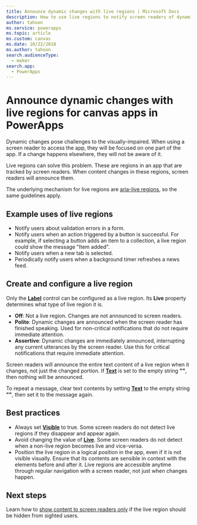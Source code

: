 ```yaml
---
title: Announce dynamic changes with live regions | Microsoft Docs
description: How to use live regions to notify screen readers of dynamic changes in canvas apps
author: tahoon
ms.service: powerapps
ms.topic: article
ms.custom: canvas
ms.date: 10/22/2018
ms.author: tahoon
search.audienceType:
  - maker
search.app:
  - PowerApps
---
```

# Announce dynamic changes with live regions for canvas apps in PowerApps
Dynamic changes pose challenges to the visually-impaired. When using a screen reader to access the app, they will be focused on one part of the app. If a change happens elsewhere, they will not be aware of it.

Live regions can solve this problem. These are regions in an app that are tracked by screen readers. When content changes in these regions, screen readers will announce them.

The underlying mechanism for live regions are [aria-live regions](https://www.w3.org/TR/wai-aria-1.1/#dfn-live-region), so the same guidelines apply.

## Example uses of live regions
* Notify users about validation errors in a form.
* Notify users when an action triggered by a button is successful. For example, if selecting a button adds an item to a collection, a live region could show the message "Item added".
* Notify users when a new tab is selected.
* Periodically notify users when a background timer refreshes a news feed.

## Create and configure a live region
Only the **[Label](controls/control-text-box.md)** control can be configured as a live region. Its **Live** property determines what type of live region it is.
* **Off**: Not a live region. Changes are not announced to screen readers.
* **Polite**: Dynamic changes are announced when the screen reader has finished speaking. Used for non-critical notifications that do not require immediate attention.
* **Assertive**: Dynamic changes are immediately announced, interrupting any current utterances by the screen reader. Use this for critical notifications that require immediate attention.

Screen readers will announce the entire text content of a live region when it changes, not just the changed portion. If **[Text](properties-core.md)** is set to the empty string **""**, then nothing will be announced.

To repeat a message, clear text contents by setting **[Text](properties-core.md)** to the empty string **""**, then set it to the message again.

## Best practices
* Always set **[Visible](controls/properties-core.md)** to true. Some screen readers do not detect live regions if they disappear and appear again.
* Avoid changing the value of **[Live](controls/properties-accessibility.md)**. Some screen readers do not detect when a non-live region becomes live and vice-versa.
* Position the live region in a logical position in the app, even if it is not visible visually. Ensure that its contents are sensible in context with the elements before and after it. Live regions are accessible anytime through regular navigation with a screen reader, not just when changes happen.

## Next steps
Learn how to [show content to screen readers only](accessible-apps-content-visibility.md) if the live region should be hidden from sighted users.
